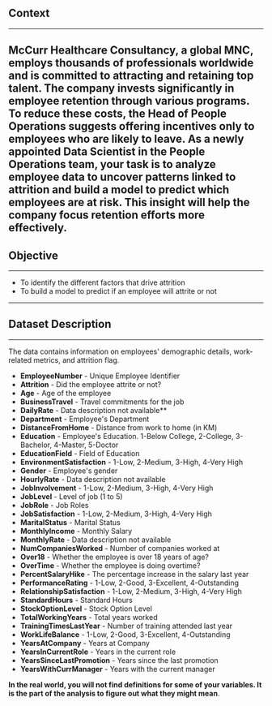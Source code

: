 ## **Context**
---------------------

McCurr Healthcare Consultancy, a global MNC, employs thousands of professionals worldwide and is committed to attracting and retaining top talent. The company invests significantly in employee retention through various programs. To reduce these costs, the Head of People Operations suggests offering incentives only to employees who are likely to leave. As a newly appointed Data Scientist in the People Operations team, your task is to analyze employee data to uncover patterns linked to attrition and build a model to predict which employees are at risk. This insight will help the company focus retention efforts more effectively.
----------------------
## **Objective**  
----------------------

* To identify the different factors that drive attrition
* To build a model to predict if an employee will attrite or not

------------------------------------
## **Dataset Description**
------------------------------------

The data contains information on employees' demographic details, work-related metrics, and attrition flag.

* **EmployeeNumber** - Unique Employee Identifier
* **Attrition** - Did the employee attrite or not?
* **Age** - Age of the employee
* **BusinessTravel** - Travel commitments for the job
* **DailyRate** - Data description not available**
* **Department** - Employee's Department
* **DistanceFromHome** - Distance from work to home (in KM)
* **Education** - Employee's Education. 1-Below College, 2-College, 3-Bachelor, 4-Master, 5-Doctor
* **EducationField** - Field of Education
* **EnvironmentSatisfaction** - 1-Low, 2-Medium, 3-High, 4-Very High
* **Gender** - Employee's gender
* **HourlyRate** - Data description not available
* **JobInvolvement** - 1-Low, 2-Medium, 3-High, 4-Very High
* **JobLevel** - Level of job (1 to 5)
* **JobRole** - Job Roles
* **JobSatisfaction** - 1-Low, 2-Medium, 3-High, 4-Very High
* **MaritalStatus** - Marital Status
* **MonthlyIncome** - Monthly Salary
* **MonthlyRate** - Data description not available
* **NumCompaniesWorked** - Number of companies worked at
* **Over18** - Whether the employee is over 18 years of age?
* **OverTime** - Whether the employee is doing overtime?
* **PercentSalaryHike** - The percentage increase in the salary last year
* **PerformanceRating** - 1-Low, 2-Good, 3-Excellent, 4-Outstanding
* **RelationshipSatisfaction** - 1-Low, 2-Medium, 3-High, 4-Very High
* **StandardHours** - Standard Hours
* **StockOptionLevel** - Stock Option Level
* **TotalWorkingYears** - Total years worked
* **TrainingTimesLastYear** - Number of training attended last year
* **WorkLifeBalance** - 1-Low, 2-Good, 3-Excellent, 4-Outstanding
* **YearsAtCompany** - Years at Company
* **YearsInCurrentRole** - Years in the current role
* **YearsSinceLastPromotion** - Years since the last promotion
* **YearsWithCurrManager** - Years with the current manager

**In the real world, you will not find definitions for some of your variables. It is the part of the analysis to figure out what they might mean**.
